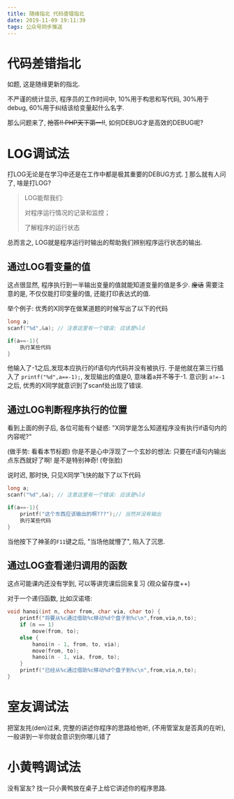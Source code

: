 ```yaml
---
title: 随缘指北 代码查错指北
date: 2019-11-09 19:11:39
tags: 公众号同步推送
---
```

# 代码差错指北

如题, 这是随缘更新的指北.

不严谨的统计显示, 程序员的工作时间中, 10%用于构思和写代码, 30%用于debug, 60%用于纠结该给变量起什么名字.

那么问题来了, ~~抢答!! PHP天下第一!!~~, 如何DEBUG才是高效的DEBUG呢?

# LOG调试法

打LOG无论是在学习中还是在工作中都是极其重要的DEBUG方式. [1](❄️.❄️和我的微信聊天记录[OL].微信,2019) 那么就有人问了, 啥是打LOG?

> LOG能帮我们:
> 
> 对程序运行情况的记录和监控；
> 
> 了解程序的运行状态

总而言之, LOG就是程序运行时输出的帮助我们辨别程序运行状态的输出.

## 通过LOG看变量的值

这点很显然, 程序执行到一半输出变量的值就能知道变量的值是多少. ~~废话~~ 需要注意的是, 不仅仅能打印变量的值, 还能打印表达式的值.

举个例子: 优秀的X同学在做某道题的时候写出了以下的代码
```cpp
long a;
scanf("%d",&a); // 注意这里有一个错误: 应该是%ld

if(a==-1){
    执行某些代码
}
```
他输入了-1之后,发现本应执行的if语句内代码并没有被执行. 于是他就在第三行插入了 `printf("%d",a==-1);`, 发现输出的值是0, 意味着a并不等于-1. 意识到 `a!=-1` 之后, 优秀的X同学就意识到了scanf处出现了错误.

## 通过LOG判断程序执行的位置

看到上面的例子后, 各位可能有个疑惑: "X同学是怎么知道程序没有执行if语句内的内容呢?"

(做手势: 看看本节标题) 你是不是心中浮现了一个玄妙的想法: 只要在if语句内输出点东西就好了啊! 是不是特别神奇! (夸张脸)

说时迟, 那时快, 只见X同学飞快的敲下了以下代码
```cpp
long a;
scanf("%d",&a); // 注意这里有一个错误: 应该是%ld

if(a==-1){
    printf("这个东西应该输出的啊???");// 当然并没有输出
    执行某些代码
}
```
当他按下了神圣的`F11`键之后, "当场他就懵了", 陷入了沉思.

## 通过LOG查看递归调用的函数

这点可能课内还没有学到, 可以等讲完课后回来复习 (观众留存度++)

对于一个递归函数, 比如汉诺塔:
```cpp
void hanoi(int n, char from, char via, char to) {
    printf("将要从%c通过借助%c移动%d个盘子到%c\n",from,via,n,to);
    if (n == 1)
        move(from, to);
    else {
        hanoi(n - 1, from, to, via);
        move(from, to);
        hanoi(n - 1, via, from, to);
    }
    printf("已经从%c通过借助%c移动%d个盘子到%c\n",from,via,n,to);
}
```

# 室友调试法
把室友扥(den)过来, 完整的讲述你程序的思路给他听, (不用管室友是否真的在听), 一般讲到一半你就会意识到你哪儿错了

# 小黄鸭调试法
没有室友? 找一只小黄鸭放在桌子上给它讲述你的程序思路.